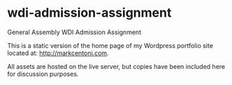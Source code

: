 wdi-admission-assignment
========================

General Assembly WDI Admission Assignment

This is a static version of the home page of my Wordpress portfolio site located at: http://markcentoni.com.

All assets are hosted on the live server, but copies have been included here for discussion purposes.


